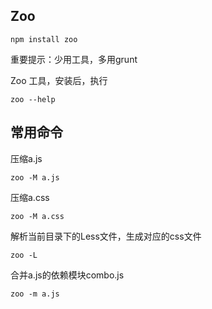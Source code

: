 
## Zoo

	npm install zoo

重要提示：少用工具，多用grunt

Zoo 工具，安装后，执行

	zoo --help

## 常用命令

压缩a.js

	zoo -M a.js 

压缩a.css

	zoo -M a.css

解析当前目录下的Less文件，生成对应的css文件
	
	zoo -L

合并a.js的依赖模块combo.js

	zoo -m a.js


